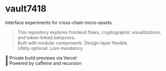 # vault7418
Interface experiments for cross-chain micro-assets. 

> This repository explores frontend flows, cryptographic visualizations, and token-linked behaviors.  
> Built with modular components. Design-layer flexible.  
> Utility optional. Lore mandatory.

🧪 Private build previews via Vercel  
🧠 Powered by caffeine and recursion
